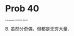 # Prob 40

<img src="../../../.media/Screenshot_20220215-134755.jpg" alt="Screenshot_20220215-134755" style="zoom:33%;" />

B. 虽然分奇偶，但都是无穷大量．
